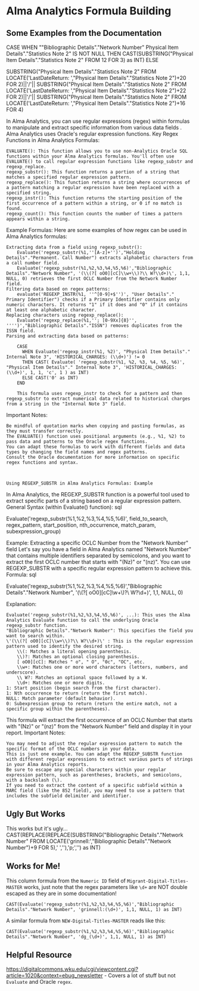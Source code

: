 # Alma Analytics Formula Building

## Some Examples from the Documentation

CASE
WHEN ""Bibliographic Details"."Network Number" Physical Item Details"."Statistics Note 2" IS NOT NULL
THEN CAST(SUBSTRING("Physical Item Details"."Statistics Note
2" FROM 12 FOR 3) as INT)
ELSE

SUBSTRING("Physical Item Details"."Statistics Note 2" FROM
LOCATE('LastDateReturn: ',"Physical Item Details"."Statistics Note
2")+20 FOR 2)||'/'||
SUBSTRING("Physical Item Details"."Statistics Note 2" FROM
LOCATE('LastDateReturn: ',"Physical Item Details"."Statistics Note
2")+22 FOR 2)||'/'||
SUBSTRING("Physical Item Details"."Statistics Note 2" FROM
LOCATE('LastDateReturn: ',"Physical Item Details"."Statistics Note
2")+16 FOR 4)


In Alma Analytics, you can use regular expressions (regex) within formulas to manipulate and extract specific information from various data fields
. Alma Analytics uses Oracle's regular expression functions. 
Key Regex Functions in Alma Analytics Formulas:

    EVALUATE(): This function allows you to use non-Analytics Oracle SQL functions within your Alma Analytics formulas. You'll often use EVALUATE() to call regular expression functions like regexp_substr and regexp_replace.
    regexp_substr(): This function returns a portion of a string that matches a specified regular expression pattern.
    regexp_replace(): This function returns a string where occurrences of a pattern matching a regular expression have been replaced with a specified string.
    regexp_instr(): This function returns the starting position of the first occurrence of a pattern within a string, or 0 if no match is found.
    regexp_count(): This function counts the number of times a pattern appears within a string. 

Example Formulas:
Here are some examples of how regex can be used in Alma Analytics formulas:

    Extracting data from a field using regexp_substr():
        Evaluate('regexp_substr(%1,''[A-z]+'')',"Holding Details"."Permanent. Call Number") extracts alphabetic characters from a call number field.
        Evaluate('regexp_substr(%1,%2,%3,%4,%5,%6)',"Bibliographic Details"."Network Number", '(\\(?[ oO0][cC]\\w+\\)?\\ W?\\d+)\', 1,1, NULL, 0) retrieves the first OCLC Number from the Network Number field.
    Filtering data based on regex patterns:
        evaluate('REGEXP_INSTR(%1, ''^[0-9]+$'')', "User Details"." Primary Identifier") checks if a Primary Identifier contains only numeric characters. It returns "1" if it does and "0" if it contains at least one alphabetic character.
    Replacing characters using regexp_replace():
        Evaluate('regexp_replace(%1,''; [0-9Xx]{8}'', '''')',"Bibliographic Details"."ISSN") removes duplicates from the ISSN field.
    Parsing and extracting data based on patterns:

        CASE
          WHEN Evaluate('regexp_instr(%1, %2)', "Physical Item Details"." Internal Note 3", 'HISTORICAL_CHARGES: (\\d+)') != 0
          THEN CAST( Evaluate( 'regexp_substr(%1, %2, %3, %4, %5, %6)', "Physical Item Details"." Internal Note 3", 'HISTORICAL_CHARGES: (\\d+)', 1, 1, 'c', 1 ) as INT)
          ELSE CAST('0' as INT)
        END

        This formula uses regexp_instr to check for a pattern and then regexp_substr to extract numerical data related to historical charges from a string in the "Internal Note 3" field. 

Important Notes:

    Be mindful of quotation marks when copying and pasting formulas, as they must transfer correctly.
    The EVALUATE() function uses positional arguments (e.g., %1, %2) to pass data and patterns to the Oracle regex functions.
    You can adapt these formulas to work with different fields and data types by changing the field names and regex patterns.
    Consult the Oracle documentation for more information on specific regex functions and syntax. 



    Using REGEXP_SUBSTR in Alma Analytics Formulas: Example
In Alma Analytics, the REGEXP_SUBSTR function is a powerful tool used to extract specific parts of a string based on a regular expression pattern. 
General Syntax (within Evaluate() function):
sql

Evaluate('regexp_substr(%1,%2,%3,%4,%5,%6)', field_to_search, regex_pattern, start_position, nth_occurrence, match_param, subexpression_group)

Example: Extracting a specific OCLC Number from the "Network Number" field 
Let's say you have a field in Alma Analytics named "Network Number" that contains multiple identifiers separated by semicolons, and you want to extract the first OCLC number that starts with "(Nz)" or "(nz)". You can use REGEXP_SUBSTR with a specific regular expression pattern to achieve this. 
Formula:
sql

Evaluate('regexp_substr(%1,%2,%3,%4,%5,%6)',"Bibliographic Details"."Network Number", \'(\\(?[ oO0][cC]\\w+\\)?\\ W?\\d+)\', 1,1, NULL, 0)

Explanation:

    Evaluate('regexp_substr(%1,%2,%3,%4,%5,%6)', ...): This uses the Alma Analytics Evaluate function to call the underlying Oracle regexp_substr function.
    "Bibliographic Details"."Network Number": This specifies the field you want to search within.
    \'(\\(?[ oO0][cC]\\w+\\)?\\ W?\\d+)\' : This is the regular expression pattern used to identify the desired string.
        \\(: Matches a literal opening parenthesis.
        \\)?: Matches an optional closing parenthesis.
        [ oO0][cC]: Matches " o", " O", "0c", "OC", etc.
        \\w+: Matches one or more word characters (letters, numbers, and underscore).
        \\ W?: Matches an optional space followed by a W.
        \\d+: Matches one or more digits.
    1: Start position (begin search from the first character).
    1: Nth occurrence to return (return the first match).
    NULL: Match parameter (default behavior).
    0: Subexpression group to return (return the entire match, not a specific group within the parentheses). 

This formula will extract the first occurrence of an OCLC Number that starts with "(Nz)" or "(nz)" from the "Network Number" field and display it in your report. 
Important Notes:

    You may need to adjust the regular expression pattern to match the specific format of the OCLC numbers in your data.
    This is just one example. You can adapt the REGEXP_SUBSTR function with different regular expressions to extract various parts of strings in your Alma Analytics reports.
    Be sure to escape any special characters within your regular expression pattern, such as parentheses, brackets, and semicolons, with a backslash (\).
    If you need to extract the content of a specific subfield within a MARC field (like the 852 field), you may need to use a pattern that includes the subfield delimiter and identifier. 

## Ugly But Works

This works but it's ugly...
    CAST(REPLACE(REPLACE(SUBSTRING("Bibliographic Details"."Network Number" FROM LOCATE('grinnell:',"Bibliographic Details"."Network Number")+9 FOR 5),' ',''),'p;','') as INT)

## Works for Me!

This column formula from the `Numeric ID` field of `Migrant-Digital-Titles-MASTER` works, just note that the regex parameters like `\d+` are NOT double escaped as they are in some documentation!

```
CAST(Evaluate('regexp_substr(%1,%2,%3,%4,%5,%6)',"Bibliographic Details"."Network Number", 'grinnell:(\d+)', 1,1, NULL, 1) as INT)
```

A similar formula from `NEW-Digital-Titles-MASTER` reads like this:  

```
CAST(Evaluate('regexp_substr(%1,%2,%3,%4,%5,%6)',"Bibliographic Details"."Network Number", 'dg_(\d+)', 1,1, NULL, 1) as INT)
```

## Helpful Resource

https://digitalcommons.wku.edu/cgi/viewcontent.cgi?article=1020&context=ebug_newsletter - Covers a lot of stuff but not `Evaluate` and Oracle `regex`. 
